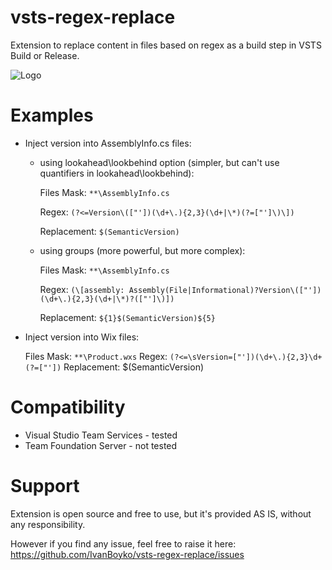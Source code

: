 # vsts-regex-replace

Extension to replace content in files based on regex as a build step in VSTS Build or Release.

![Logo](https://raw.githubusercontent.com/IvanBoyko/vsts-regex-replace/master/images/icon_64.png)


# Examples

- Inject version into AssemblyInfo.cs files:

	- using lookahead\lookbehind option (simpler, but can't use quantifiers in lookahead\lookbehind):
	
		Files Mask: `**\AssemblyInfo.cs`
		
		Regex: `(?<=Version\(["'])(\d+\.){2,3}(\d+|\*)(?=["']\)\])`
		
		Replacement: `$(SemanticVersion)`

	- using groups (more powerful, but more complex):
	
		Files Mask: `**\AssemblyInfo.cs`
		
		Regex: `(\[assembly: Assembly(File|Informational)?Version\(["'])(\d+\.){2,3}(\d+|\*)?(["']\)])`
		
		Replacement: `${1}$(SemanticVersion)${5}`


- Inject version into Wix files:

	Files Mask: `**\Product.wxs`
	Regex: `(?<=\sVersion=["'])(\d+\.){2,3}\d+(?=["'])`
	Replacement: $(SemanticVersion)


# Compatibility

* Visual Studio Team Services - tested
* Team Foundation Server - not tested


# Support

Extension is open source and free to use, but it's provided AS IS, without any responsibility.

However if you find any issue, feel free to raise it here:
https://github.com/IvanBoyko/vsts-regex-replace/issues
